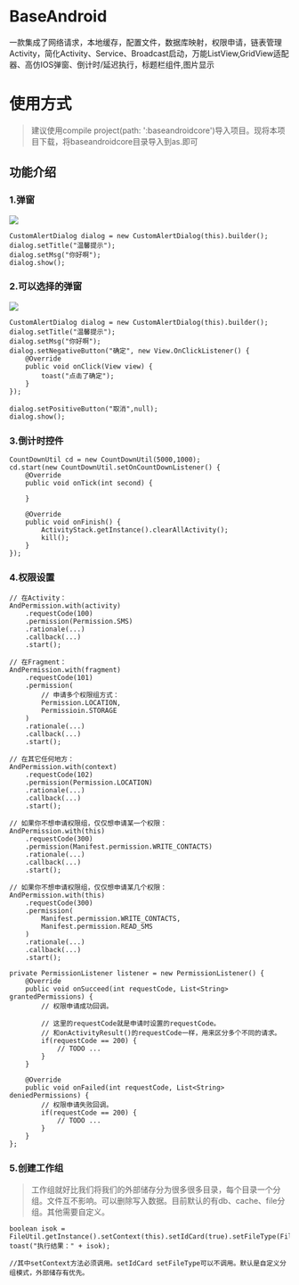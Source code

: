 # BaseAndroid
一款集成了网络请求，本地缓存，配置文件，数据库映射，权限申请，链表管理Activity，简化Activity、Service、Broadcast启动，万能ListView,GridView适配器、高仿IOS弹窗、倒计时/延迟执行，标题栏组件,图片显示

# 使用方式
> 建议使用compile project(path: ':baseandroidcore')导入项目。现将本项目下载，将baseandroidcore目录导入到as.即可
## 功能介绍

### 1.弹窗
![](https://github.com/fanhua1994/BaseAndroid/blob/master/image/%E4%BB%BFIOS%E5%BC%B9%E5%87%BA%E6%8F%90%E7%A4%BA%E6%A1%86.png?raw=true)
```
CustomAlertDialog dialog = new CustomAlertDialog(this).builder();
dialog.setTitle("温馨提示");
dialog.setMsg("你好啊");
dialog.show();
```

### 2.可以选择的弹窗
![](https://github.com/fanhua1994/BaseAndroid/blob/master/image/%E4%BB%BFIOS%E5%BC%B9%E5%87%BA%E9%80%89%E6%8B%A9%E6%A1%86.png?raw=true)
```
CustomAlertDialog dialog = new CustomAlertDialog(this).builder();
dialog.setTitle("温馨提示");
dialog.setMsg("你好啊");
dialog.setNegativeButton("确定", new View.OnClickListener() {
	@Override
	public void onClick(View view) {
		toast("点击了确定");
	}
});

dialog.setPositiveButton("取消",null);
dialog.show();
```

### 3.倒计时控件
```
CountDownUtil cd = new CountDownUtil(5000,1000);
cd.start(new CountDownUtil.setOnCountDownListener() {
	@Override
	public void onTick(int second) {

	}

	@Override
	public void onFinish() {
		ActivityStack.getInstance().clearAllActivity();
		kill();
	}
});
```

### 4.权限设置
```
// 在Activity：
AndPermission.with(activity)
    .requestCode(100)
    .permission(Permission.SMS)
    .rationale(...)
    .callback(...)
    .start();

// 在Fragment：
AndPermission.with(fragment)
    .requestCode(101)
    .permission(
        // 申请多个权限组方式：
        Permission.LOCATION,
        Permissioin.STORAGE
    )
    .rationale(...)
    .callback(...)
    .start();

// 在其它任何地方：
AndPermission.with(context)
    .requestCode(102)
    .permission(Permission.LOCATION)
    .rationale(...)
    .callback(...)
    .start();

// 如果你不想申请权限组，仅仅想申请某一个权限：
AndPermission.with(this)
    .requestCode(300)
    .permission(Manifest.permission.WRITE_CONTACTS)
    .rationale(...)
    .callback(...)
    .start();

// 如果你不想申请权限组，仅仅想申请某几个权限：
AndPermission.with(this)
    .requestCode(300)
    .permission(
        Manifest.permission.WRITE_CONTACTS,
        Manifest.permission.READ_SMS
    )
    .rationale(...)
    .callback(...)
    .start();
```

```
private PermissionListener listener = new PermissionListener() {
    @Override
    public void onSucceed(int requestCode, List<String> grantedPermissions) {
        // 权限申请成功回调。
        
        // 这里的requestCode就是申请时设置的requestCode。
        // 和onActivityResult()的requestCode一样，用来区分多个不同的请求。
        if(requestCode == 200) {
            // TODO ...
        }
    }

    @Override
    public void onFailed(int requestCode, List<String> deniedPermissions) {
        // 权限申请失败回调。
        if(requestCode == 200) {
            // TODO ...
        }
    }
};
```

### 5.创建工作组
> 工作组就好比我们将我们的外部储存分为很多很多目录，每个目录一个分组。文件互不影响。可以删除写入数据。目前默认的有db、cache、file分组。其他需要自定义。
```
boolean isok = FileUtil.getInstance().setContext(this).setIdCard(true).setFileType(FileUtil.CACHE_FILE).createWorkGroup("mycache12");
toast("执行结果：" + isok);

//其中setContext方法必须调用。setIdCard setFileType可以不调用。默认是自定义分组模式，外部储存有优先。
```
